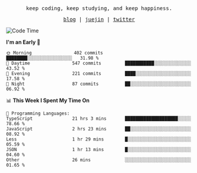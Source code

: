 <p align="center">
  <samp>
    <span>keep coding, keep studying, and keep happiness.</span>
  </samp>
</p>

<p align="center">
  <samp>
    <a href="https://deweyou.me">blog</a>  |
    <a href="https://juejin.cn/user/4309700183594366">juejin</a> |
    <a href="https://twitter.com/ouduidui">twitter</a>
  </samp>
</p>

<!--START_SECTION:waka-->
![Code Time](http://img.shields.io/badge/Code%20Time-5%2C186%20hrs%202%20mins-blue)

**I'm an Early 🐤** 

```text
🌞 Morning                402 commits         ████████░░░░░░░░░░░░░░░░░   31.98 % 
🌆 Daytime                547 commits         ███████████░░░░░░░░░░░░░░   43.52 % 
🌃 Evening                221 commits         ████░░░░░░░░░░░░░░░░░░░░░   17.58 % 
🌙 Night                  87 commits          ██░░░░░░░░░░░░░░░░░░░░░░░   06.92 % 
```


📊 **This Week I Spent My Time On** 

```text
💬 Programming Languages: 
TypeScript               21 hrs 3 mins       ████████████████████░░░░░   78.66 % 
JavaScript               2 hrs 23 mins       ██░░░░░░░░░░░░░░░░░░░░░░░   08.92 % 
Less                     1 hr 29 mins        █░░░░░░░░░░░░░░░░░░░░░░░░   05.59 % 
JSON                     1 hr 13 mins        █░░░░░░░░░░░░░░░░░░░░░░░░   04.60 % 
Other                    26 mins             ░░░░░░░░░░░░░░░░░░░░░░░░░   01.65 % 
```


<!--END_SECTION:waka-->
